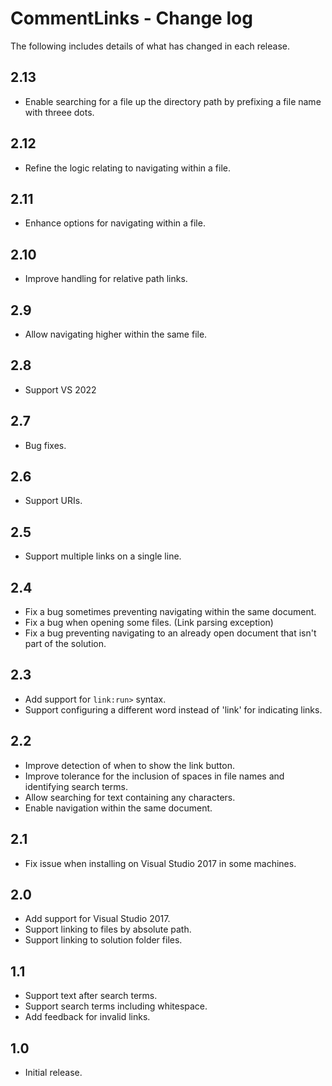# CommentLinks - Change log

The following includes details of what has changed in each release.

## 2.13

- Enable searching for a file up the directory path by prefixing a file name with threee dots.

## 2.12

- Refine the logic relating to navigating within a file.

## 2.11

- Enhance options for navigating within a file.

## 2.10

- Improve handling for relative path links.

## 2.9

- Allow navigating higher within the same file.

## 2.8

- Support VS 2022

## 2.7

- Bug fixes.

## 2.6

- Support URIs.

## 2.5

- Support multiple links on a single line.

## 2.4

- Fix a bug sometimes preventing navigating within the same document.
- Fix a bug when opening some files. (Link parsing exception)
- Fix a bug preventing navigating to an already open document that isn't part of the solution.

## 2.3

- Add support for `link:run>` syntax.
- Support configuring a different word instead of 'link' for indicating links.

## 2.2

- Improve detection of when to show the link button.
- Improve tolerance for the inclusion of spaces in file names and identifying search terms.
- Allow searching for text containing any characters.
- Enable navigation within the same document.

## 2.1

- Fix issue when installing on Visual Studio 2017 in some machines.

## 2.0

- Add support for Visual Studio 2017.
- Support linking to files by absolute path.
- Support linking to solution folder files.

## 1.1

- Support text after search terms.
- Support search terms including whitespace.
- Add feedback for invalid links.

## 1.0

- Initial release.
